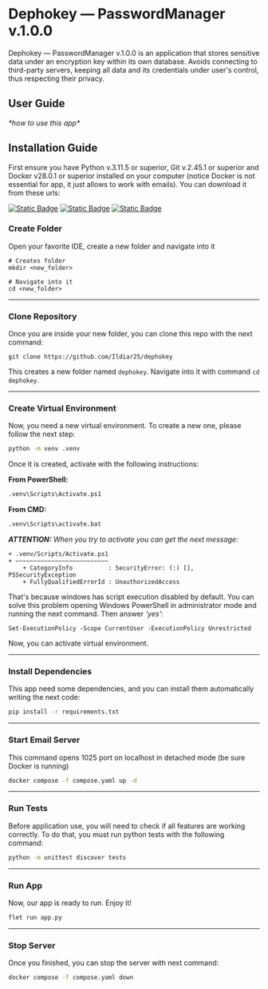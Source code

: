 
# Dephokey — PasswordManager v.1.0.0 

Dephokey — PasswordManager v.1.0.0 is an application that stores sensitive data under an encryption key within its own 
database. Avoids connecting to third-party servers, keeping all data and its credentials under user's control, 
thus respecting their privacy.

## User Guide

_\*how to use this app\*_

## Installation Guide
First ensure you have Python v.3.11.5 or superior, Git v.2.45.1 or superior and Docker v28.0.1 or superior 
installed on your computer (notice Docker is not essential for app, it just allows to work with emails). You can 
download it from these urls:


[![Static Badge](https://img.shields.io/badge/Python-Download-blue)](https://www.python.org/downloads/)
[![Static Badge](https://img.shields.io/badge/Git-Download-blue)](https://git-scm.com/downloads)
[![Static Badge](https://img.shields.io/badge/Docker-Download-blue)](https://www.docker.com/)

### Create Folder
Open your favorite IDE, create a new folder and navigate into it
```
# Creates folder
mkdir <new_folder>

# Navigate into it
cd <new_folder>
```

---

### Clone Repository
Once you are inside your new folder, you can clone this repo with the next command:
```
git clone https://github.com/Ildiar25/dephokey
```
This creates a new folder named `dephokey`. Navigate into it with command `cd dephokey`.

---

### Create Virtual Environment
Now, you need a new virtual environment. To create a new one, please follow the next step:
```bash
python -m venv .venv
```
Once it is created, activate with the following instructions:

**From PowerShell:**
```bash
.venv\Scripts\Activate.ps1
```

**From CMD:**
```bash
.venv\Scripts\activate.bat
```

*__ATTENTION:__ When you try to activate you can get the next message:*
```
+ .venv/Scripts/Activate.ps1
+ ~~~~~~~~~~~~~~~~~~~~~~~~~~
    + CategoryInfo          : SecurityError: (:) [], PSSecurityException
    + FullyQualifiedErrorId : UnauthorizedAccess
```

That's because windows has script execution disabled by default.
You can solve this problem opening Windows PowerShell in administrator mode and running the next command. Then answer 
_'yes'_:
```
Set-ExecutionPolicy -Scope CurrentUser -ExecutionPolicy Unrestricted
```

Now, you can activate virtual environment.

---

### Install Dependencies
This app need some dependencies, and you can install them automatically writing the next code:
```bash
pip install -r requirements.txt
```

---

### Start Email Server
This command opens 1025 port on localhost in detached mode (be sure Docker is running)
```bash
docker compose -f compose.yaml up -d
```

---

### Run Tests
Before application use, you will need to check if all features are working correctly. To do that, you must run 
python tests with the following command:
```bash
python -m unittest discover tests
```

---

### Run App
Now, our app is ready to run. Enjoy it!
```bash
flet run app.py
```

---

### Stop Server
Once you finished, you can stop the server with next command:
```bash
docker compose -f compose.yaml down
```

